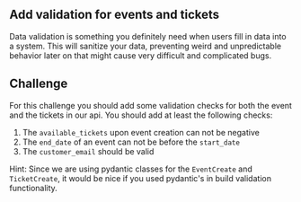 ## Add validation for events and tickets

Data validation is something you definitely need when users fill in data into a system. This will sanitize your data,
preventing weird and unpredictable behavior later on that might cause very difficult and complicated bugs.


## Challenge

For this challenge you should add some validation checks for both the event and the tickets in our api. You should add 
at least the following checks:
1. The `available_tickets` upon event creation can not be negative
2. The `end_date` of an event can not be before the `start_date`
3. The `customer_email` should be valid

Hint: Since we are using pydantic classes for the `EventCreate` and `TicketCreate`, it would be nice if you used 
pydantic's in build validation functionality.












